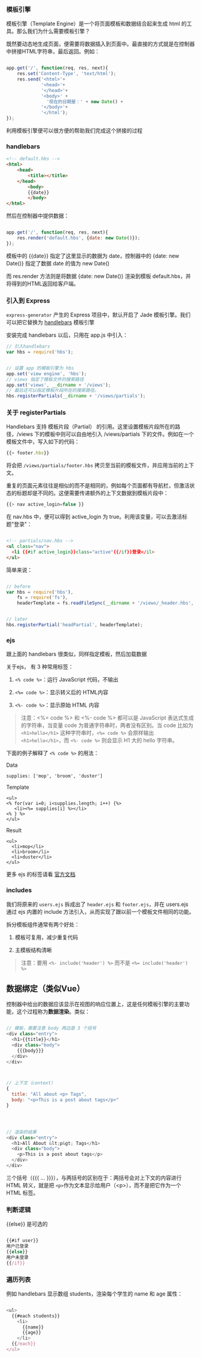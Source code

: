 ### 模板引擎

模板引擎（Template Engine）是一个将页面模板和数据结合起来生成 html 的工具。那么我们为什么需要模板引擎？

既然要动态地生成页面，便需要将数据插入到页面中。最直接的方式就是在控制器中拼接HTML字符串，最后返回。例如：

```js

app.get('/', function(req, res, next){
	res.set('Content-Type', 'text/html');
	res.send('<html>'+
             '<head>'+
             '</head>'+
             '<body>' + 
               '现在的日期是：' + new Date() + 
             '</body>'+
             '</html');
});

```

利用模板引擎便可以很方便的帮助我们完成这个拼接的过程

### handlebars

```html
<!-- default.hbs -->
<html>
    <head>
        <title></title>
    </head>
        <body>
        {{date}}
        </body>
</html>

```

然后在控制器中提供数据：

```js

app.get('/', function(req, res, next){
    res.render('default.hbs', {date: new Date()});
});

```

模板中的 {{date}} 指定了这里显示的数据为 date，控制器中的 {date: new Date()} 指定了数据 date 的值为 new Date()

而 res.render 方法则是将数据 {date: new Date()} 渲染到模板 default.hbs，并将得到的HTML返回给客户端。

### 引入到 Express

```express-generator``` 产生的 Express 项目中，默认开启了 Jade 模板引擎。我们可以把它替换为 [handlebars](https://handlebarsjs.com/) 模板引擎

安装完成 handlebars 以后，只用在 app.js 中引入：

```js
// 引入handlebars
var hbs = require('hbs');


// 设置 app 的模板引擎为 hbs
app.set('view engine', 'hbs');
// views 指定了模板文件的搜索路径
app.set('views', __dirname + '/views');
// 最后还可以指定模板片段所在的搜索路径。
hbs.registerPartials(__dirname + '/views/partials');

```

### 关于 registerPartials 

Handlebars 支持 模板片段（Partial） 的引用。这里设置模板片段所在的路径，/views 下的模板中则可以自由地引入 /views/partials 下的文件。例如在一个模板文件中，写入如下的代码：

```js
{{> footer.hbs}}
```

将会把 ```/views/partials/footer.hbs``` 拷贝至当前的模板文件，并应用当前的上下文。

重复的页面元素往往是相似的而不是相同的，例如每个页面都有导航栏，但激活状态的标题却是不同的。这便需要传递额外的上下文数据到模板片段中：

```js
{{> nav active_login=false }}
```

在 nav.hbs 中，便可以得到 active_login 为 true。利用该变量，可以去激活标题"登录"：

```html

<!-- partials/nav.hbs -->
<ul class="nav">
  <li {{#if active_login}}class="active"{{/if}}登录</il>
</ul>

```

简单来说：

```js

// before
var hbs = require('hbs'),
    fs = require('fs'), 
    headerTemplate = fs.readFileSync(__dirname + '/views/_header.hbs', 'utf8');


// later
hbs.registerPartial('headPartial', headerTemplate); 

```



### ejs

跟上面的 handlebars 很类似，同样指定模板，然后加载数据

关于ejs， 有 3 种常用标签：

1. ```<% code %>```：运行 JavaScript 代码，不输出

2. ```<%= code %>```：显示转义后的 HTML内容

3. ```<%- code %>```：显示原始 HTML 内容

> 注意：<%= code %> 和 <%- code %> 都可以是 JavaScript 表达式生成的字符串，当变量 code 为普通字符串时，两者没有区别。当 code 比如为 ```<h1>hello</h1>``` 这种字符串时，```<%= code %>``` 会原样输出 ```<h1>hello</h1>```，而 ```<%- code %>``` 则会显示 H1 大的 hello 字符串。

下面的例子解释了 ```<% code %>``` 的用法：

Data

```
supplies: ['mop', 'broom', 'duster']
```

Template
```
<ul>
<% for(var i=0; i<supplies.length; i++) {%>
   <li><%= supplies[i] %></li>
<% } %>
</ul>
```

Result
```
<ul>
  <li>mop</li>
  <li>broom</li>
  <li>duster</li>
</ul>
```

更多 ejs 的标签请看 [官方文档](https://www.npmjs.com/package/ejs#tags)


### includes

我们将原来的 ```users.ejs``` 拆成出了 ```header.ejs``` 和 ```footer.ejs```，并在 users.ejs 通过 ejs 内置的 include 方法引入，从而实现了跟以前一个模板文件相同的功能。

拆分模板组件通常有两个好处：

1. 模板可复用，减少重复代码

2. 主模板结构清晰

> 注意：要用 ```<%- include('header') %>``` 而不是 ```<%= include('header') %>```


## 数据绑定（类似Vue）

控制器中给出的数据应该显示在视图的响应位置上，这是任何模板引擎的主要功能，这个过程称为**数据渲染**。类似：

```js

// 模板，需要注意 body 两边是 3 个括号
<div class="entry">
  <h1>{{title}}</h1>
  <div class="body">
    {{{body}}}
  </div>
</div>



// 上下文（context）
{
  title: "All about <p> Tags",
  body: "<p>This is a post about tags</p>"
}




// 渲染的结果
<div class="entry">
  <h1>All About &lt;p&gt; Tags</h1>
  <div class="body">
    <p>This is a post about tags</p>
  </div>
</div>


```

三个括号（{{{ ... }}}），与两括号的区别在于：两括号会对上下文的内容进行 HTML 转义，就是把 ```<p>```作为文本显示给用户（&lt;p&gt;），而不是把它作为一个 HTML 标签。


### 判断逻辑

{{else}} 是可选的

```js

{{#if user}}
用户已登录
{{else}}
用户未登录
{{/if}}


```

### 遍历列表

例如 handlebars 显示数组 students，渲染每个学生的 name 和 age 属性：

```js

<ul>
  {{#each students}}
    <li>
	  {{name}}
	  {{age}}
	</li>
  {{/each}}
</ul>

```